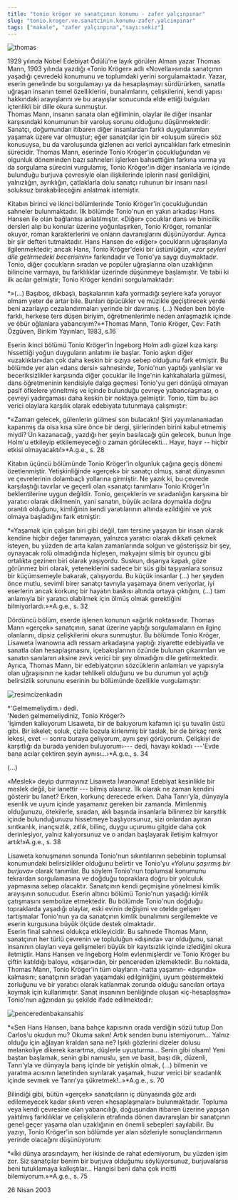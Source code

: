 ```yaml
---
title: "tonio kröger ve sanatçının konumu - zafer yalçınpınar"
slug: "tonio.kroger.ve.sanatcinin.konumu-zafer.yalcinpinar"
tags: ["makale", "zafer yalçınpına","sayı:sekiz"]
---
```




![thomas](/img/thomas.jpg)


1929 yılında Nobel Edebiyat
Ödülü'ne layık görülen Alman yazar Thomas Mann, 1903 yılında yazdığı
«Tonio Kröger» adlı «Novella»sında sanatçının yaşadığı çevredeki
konumunu ve toplumdaki yerini sorgulamaktadır. Yazar, eserin genelinde
bu sorgulamayı ya da hesaplaşmayı sürdürürken, sanatla uğraşan insanın
temel özelliklerini, bunalımlarını, çelişkilerini, kendi yapısı
hakkındaki arayışlarını ve bu arayışlar sonucunda elde ettiği bulguları
içtenlikli bir dille okura sunmuştur.\
Thomas Mann, insanın sanata olan eğiliminin, olaylar ile diğer insanlar
karşısındaki konumunun bir varoluş sorunu olduğunu düşünmektedir.
Sanatçı, doğumundan itibaren diğer insanlardan farklı duygulanımları
yaşamak üzere var olmuştur; eğer sanatçılar için bir «oluşum süreci» söz
konusuysa, bu da varoluşunda gizlenen acı verici ayrıcalıkları fark
etmesinin sürecidir. Thomas Mann, eserinde Tonio Kröger'in çocukluğundan
ve olgunluk döneminden bazı sahneleri işlerken bahsettiğim farkına varma
ya da sorgulama sürecini vurgulamış, Tonio Kröger'in diğer insanlarla ve
içinde bulunduğu burjuva çevresiyle olan ilişkilerinde iplerin nasıl
gerildiğini, yalnızlığın, ayrıklığın, çatlaklarla dolu sanatçı ruhunun
bir insanı nasıl soluksuz bırakabileceğini anlatmak istemiştir.

Kitabın birinci ve ikinci bölümlerinde Tonio Kröger'in çocukluğundan
sahneler bulunmaktadır. İlk bölümde Tonio'nun en yakın arkadaşı Hans
Hansen ile olan bağlantısı anlatılmıştır. «Diğer» çocuklar dans ve
binicilik dersleri alıp bu konular üzerine yoğunlaşırken, Tonio Kröger,
romanlar okuyor, roman karakterlerini ve onların davranışlarını
düşünüyordur. Ayrıca bir şiir defteri tutmaktadır. Hans Hansen de
«diğer» çocukların uğraşılarıyla ilgilenmektedir; ancak Hans, Tonio
Kröger'deki bir üstünlüğün, *«zor şeyleri dile getirmedeki becerisinin»*
farkındadır ve Tonio'ya saygı duymaktadır. Tonio, diğer çocukların
sıradan ve popüler uğraşlarına olan uzaklığının bilincine varmaya, bu
farklılıklar üzerinde düşünmeye başlamıştır. Ve tabii ki ilk acılar
gelmiştir; Tonio Kröger kendini sorgulamaktadır:

*»(...) Başıboş, dikbaşlı, başkalarının kafa yormadığı şeylere kafa
yoruyor olmam yeter de artar bile. Bunları öpücükler ve müzikle
geçiştirecek yerde beni azarlayıp cezalandırmaları yerinde bir davranış.
(...) Neden ben böyle farklı, herkese ters düşen biriyim,
öğretmenlerimle neden anlaşmazlık içinde ve öbür oğlanlara
yabancıyım?»*Thomas Mann, Tonio Kröger, Çev: Fatih Özgüven, Birikim
Yayınları, 1983, s.16

Eserin ikinci bölümü Tonio Kröger'in İngeborg Holm adlı güzel kıza karşı
hissettiği yoğun duyguların anlatımı ile başlar. Tonio aşkın diğer
«uzaklıklar»dan çok daha keskin bir sızıya sebep olduğunu fark etmiştir.
Bu bölümde yer alan «dans dersi» sahnesinde, Tonio'nun yaptığı yanlışlar
ve beceriksizlikler karşısında diğer çocuklar ile İnge'nin kahkahalarla
gülmesi, dans öğretmeninin kendisiyle dalga geçmesi Tonio'yu geri dönüşü
olmayan pasif öfkelere yöneltmiş ve içinde bulunduğu çevreye
yabancılaşması, o çevreyi yadırgaması daha keskin bir noktaya gelmiştir.
Tonio, tüm bu acı verici olaylara karşılık olarak edebiyata
tutunmaya çalışmıştır:

*«Zaman gelecek, gülenlerin gülmesi son bulacaktı! Şiiri yayımlanamadan
kapanmış da olsa kısa süre önce bir dergi, şiirlerinden birini kabul
etmemiş miydi? Ün kazanacağı, yazdığı her şeyin basılacağı gün gelecek,
bunun İnge Holm'u etkileyip etkilemeyeceği o zaman görülecekti... Hayır,
hayır -- hiçbir etkisi olmayacaktı!»*A.g.e., s. 28

Kitabın üçüncü bölümünde Tonio Kröger'in olgunluk çağına geçiş dönemi
özetlenmiştir. Yetişkinliğinde «gerçek» bir sanatçı olmuş, sanat
dünyasının ve çevrelerinin dolambaçlı yollarına girmiştir. Ne yazık ki,
bu çevrede karşılaştığı tavırlar ve geçerli olan «sanatçı tanımları»
Tonio Kröger'in beklentilerine uygun değildir. Tonio, gerçeklerin ve
sıradanlığın karşısına bir yaratıcı olarak dikilmenin, yani sanatın,
büyük acılara doymakla doğru orantılı olduğunu, kimliğinin kendi
yaratılarının altında ezildiğini ve yok olmaya başladığını
fark etmiştir:

*«Yaşamak için çalışan biri gibi değil, tam tersine yaşayan bir insan
olarak kendine hiçbir değer tanımayan, yalnızca yaratıcı olarak dikkati
çekmek isteyen, bu yüzden de arta kalan zamanlarında solgun ve
gösterişsiz bir şey, oynayacak rolü olmadığında hiçleşen, makyajını
silmiş bir oyuncu gibi ortalıkta gezinen biri olarak yaşıyordu. Suskun,
dışarıya kapalı, göze görünmez biri olarak, yeteneklerini sadece bir süs
gibi taşıyanlara sonsuz bir küçümsemeyle bakarak, çalışıyordu. Bu küçük
insanlar (...) her şeyden önce mutlu, sevimli birer sanatçı tavrıyla
yaşamaya önem veriyorlar, iyi eserlerin ancak korkunç bir hayatın
baskısı altında ortaya çıktığını, (...) tam anlamıyla bir yaratıcı
olabilmek için ölmüş olmak gerektiğini bilmiyorlardı.»*A.g.e., s. 32

Dördüncü bölüm, eserde işlenen konunun «ağırlık noktası»dır. Thomas Mann
«gerçek» sanatçının, sanat üzerine yaptığı sorgulamaların en ilginç
olanlarını, dipsiz çelişkilerini okura sunmuştur. Bu bölümde Tonio
Kröger, Lisaweta İwanowna adlı ressam arkadaşına yaptığı ziyarette
edebiyatla ve sanatla olan hesaplaşmasını, içebakışlarının özünde
bulunan çıkarımları ve sanatın sanılanın aksine zevk verici bir şey
olmadığını dile getirmektedir. Ayrıca, Thomas Mann, bir edebiyatçının
sözcüklerin anlamları ve yapısıyla olan uğraşısının ne kadar tehlikeli
olduğunu ve bu durumun yol açtığı belirsizlik sorununu eserinin bu
bölümünde özellikle vurgulamıştır:


![resimcizenkadin](/img/sorun.jpg)


*'Gelmemeliydim.› dedi.\
'Neden gelmemeliydiniz, Tonio Kröger?›\
'İşimden kalkıyorum Lisaweta, bir de bakıyorum kafamın içi şu tuvalin
üstü gibi. Bir iskelet; soluk, çizile bozula kirlenmiş bir taslak, bir
de birkaç renk lekesi, evet -- sonra buraya geliyorum, aynı şeyi
görüyorum. Çelişkiyi de karşıtlığı da burada yeniden buluyorum›--- dedi,
havayı kokladı ---'Evde bana acılar çektiren şeyin aynısı...›*A.g.e., s.
34

(...)

«Meslek» deyip durmayınız Lisaweta İwanowna! Edebiyat kesinlikle bir
meslek değil, bir lanettir --- bilmiş olasınız. İlk olarak ne zaman
kendini gösterir bu lanet? Erken, korkunç derecede erken. Daha
Tanrı'yla, dünyayla esenlik ve uyum içinde yaşamanız gereken bir
zamanda. Mimlenmiş olduğunuzu, ötekilerle, sıradan, aklı başında
insanlarla bilinmez bir karşıtlık içinde bulunduğunuzu hissetmeye
başlıyorsunuz, sizi onlardan ayıran sırıtkanlık, inançsızlık, zıtlık,
bilinç, duygu uçurumu gitgide daha çok derinleşiyor, yalnız kalıyorsunuz
ve o andan başlayarak iletişim kalmıyor artık!»A.g.e., s. 38

Lisaweta konuşmanın sonunda Tonio'nun sıkıntılarının sebebinin toplumsal
konumundaki belirsizlikler olduğunu belirtir ve Tonio'yu *«Yolunu
şaşırmış bir burjuva»* olarak tanımlar. Bu söylem Tonio'nun toplumsal
konumunu tekrardan sorgulamasına ve doğduğu topraklara doğru bir
yolculuk yapmasına sebep olacaktır. Sanatçının kendi geçmişine yönelmesi
kimlik arayışının sonucudur. Eserin altıncı bölümü Tonio'nun yaşadığı
kimlik çatışmasını sembolize etmektedir. Bu bölümde Tonio'nun doğduğu
topraklarda yaşadığı olaylar, eski evinin değişimi ve otelde gelişen
tartışmalar Tonio'nun ya da sanatçının kimlik bunalımını sergilemekte ve
eserin kurgusuna büyük ölçüde destek olmaktadır.\
Eserin final sahnesi oldukça etkileyicidir. Bu sahnede Thomas Mann,
sanatçının her türlü çevrenin ve topluluğun «dışında» var olduğunu,
sanat insanının olayları veya gelişmeleri büyük bir kayıtsızlık içinde
izlediğini okura iletmiştir. Hans Hansen ve İngeborg Holm evlenmişlerdir
ve Tonio Kröger bu çiftin katıldığı baloyu, «dışarı»dan, bir pencereden
izlemektedir. Bu noktada, Thomas Mann, Tonio Kröger'in tüm olayların
-hatta yaşamın- «dışında» kalmasını; sanatçının sıradan yaşamdaki
edilginliğini, uyum göstermekteki zorluğunu ve bir yaratıcı olarak
katlanmak zorunda olduğu sancıları ortaya koymak için kullanmıştır.
Sanat insanının benliğinde oluşan «iç-hesaplaşma» Tonio'nun ağzından şu
şekilde ifade edilmektedir:



![penceredenbakansahis](/img/8_21_3.jpg)


*«Sen Hans Hansen, bana bahçe
kapısının orada verdiğin sözü tutup Don Carlos'u okudun mu? Okuma sakın!
Artık senden bunu istemiyorum... Yalnız olduğu için ağlayan kraldan sana
ne? Işıklı gözlerini dizeler dolusu melankoliye dikerek karartma,
düşlerle uyuşturma... Senin gibi olsam! Yeni baştan başlamak, senin gibi
namuslu, şen ve basit, başı dik, düzenli, Tanrı'yla ve dünyayla barış
içinde bir yetişkin olmak, (...) bilmenin ve yaratma acısının lanetinden
sıyrılarak yaşamak, huzur verici bir sıradanlık içinde sevmek ve
Tanrı'ya şükretmek!..»*A.g.e., s. 70

Bilindiği gibi, bütün «gerçek» sanatçıların iç dünyasında göz ardı
edilemeyecek kadar sıkıntı veren «hesaplaşmalar» bulunmaktadır. Topluma
veya kendi çevresine olan yabancılığı, doğuşundan itibaren üzerine
yapışan yalıtılmış farklılıklar ve çelişkilerin etrafında dönen
davranışları bir sanatçının genel geçer yaşama olan uzaklığının en
önemli sebepleri sayılabilir. Bu yazıyı, Tonio Kröger'in son bölümde yer
alan sözleriyle sonuçlandırmanın yerinde olacağını düşünüyorum:

*«İki dünya arasındayım, her ikisinde de rahat edemiyorum, bu yüzden
işim zor. Siz sanatçılar benim bir burjuva olduğumu söylüyorsunuz,
burjuvalarsa beni tutuklamaya kalkıştılar... Hangisi beni daha çok
incitti bilemiyorum.»*A.g.e., s. 75

26 Nisan 2003
